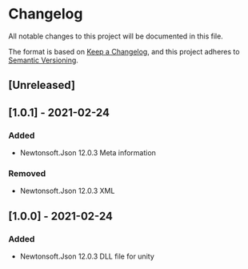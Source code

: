 # Changelog
All notable changes to this project will be documented in this file.

The format is based on [Keep a Changelog](https://keepachangelog.com/en/1.0.0/),
and this project adheres to [Semantic Versioning](https://semver.org/spec/v2.0.0.html).

## [Unreleased]

## [1.0.1] - 2021-02-24
### Added
- Newtonsoft.Json 12.0.3 Meta information

### Removed
- Newtonsoft.Json 12.0.3 XML

## [1.0.0] - 2021-02-24
### Added
- Newtonsoft.Json 12.0.3 DLL file for unity
